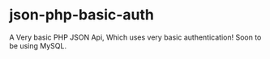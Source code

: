 # json-php-basic-auth
A Very basic PHP JSON Api, Which uses very basic authentication! Soon to be using MySQL.
